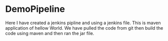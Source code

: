 # DemoPipeline
Here I have created a jenkins pipline and using a jenkins file.
This is maven application of hellow World. We have pulled the code from git then build the code using maven and then ran the jar file.
